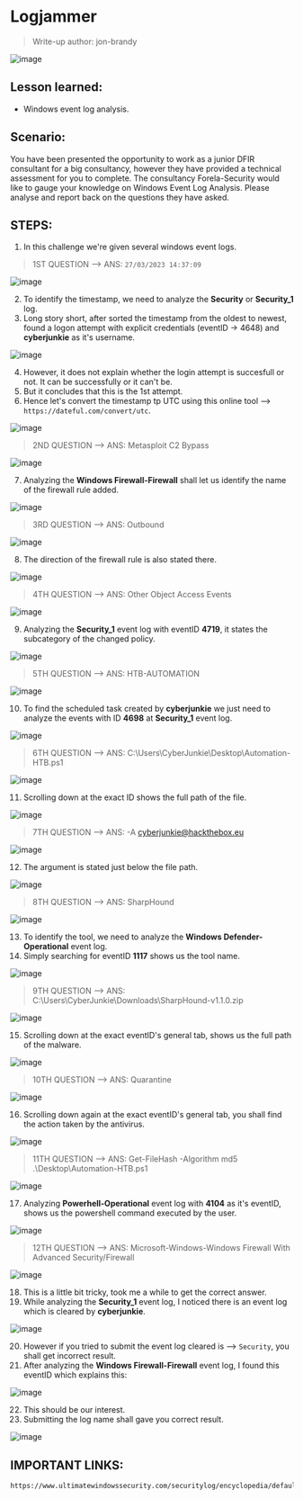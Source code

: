 # Logjammer
> Write-up author: jon-brandy

![image](https://github.com/jon-brandy/hackthebox/assets/70703371/7f39ebc6-1bf6-4352-8165-e19d86fb2006)

## Lesson learned:
- Windows event log analysis.

## Scenario:

<p align="justify">

You have been presented the opportunity to work as a junior DFIR consultant for a big consultancy, however they have provided a technical assessment for you to complete. The consultancy Forela-Security would like to gauge your knowledge on Windows Event Log Analysis. Please analyse and report back on the questions they have asked.

</p>

## STEPS:
1. In this challenge we're given several windows event logs. 

> 1ST QUESTION --> ANS: `27/03/2023 14:37:09`

![image](https://github.com/jon-brandy/hackthebox/assets/70703371/5a0b7dda-6ffa-4234-a8dc-d606ffca3564)


2. To identify the timestamp, we need to analyze the **Security** or **Security_1** log.
3. Long story short, after sorted the timestamp from the oldest to newest, found a logon attempt with explicit credentials (eventID -> 4648) and **cyberjunkie** as it's username.

![image](https://github.com/jon-brandy/hackthebox/assets/70703371/2d1e7efa-7b4f-4036-a646-53c5b9f7d08e)


4. However, it does not explain whether the login attempt is succesfull or not. It can be successfully or it can't be.
5. But it concludes that this is the 1st attempt.
6. Hence let's convert the timestamp tp UTC using this online tool --> `https://dateful.com/convert/utc`.

![image](https://github.com/jon-brandy/hackthebox/assets/70703371/86b45242-3f52-4ed0-a1b9-f831f87cddf6)


> 2ND QUESTION --> ANS: Metasploit C2 Bypass

![image](https://github.com/jon-brandy/hackthebox/assets/70703371/333779a9-2bff-4554-84c7-f79130644319)

7. Analyzing the **Windows Firewall-Firewall** shall let us identify the name of the firewall rule added. 


![image](https://github.com/jon-brandy/hackthebox/assets/70703371/0a9605c0-f6e1-46a8-acdc-f26ddd521d37)



> 3RD QUESTION --> ANS: Outbound

![image](https://github.com/jon-brandy/hackthebox/assets/70703371/5f880250-44d7-4ad9-aa5f-0838a36845e9)


8. The direction of the firewall rule is also stated there.

![image](https://github.com/jon-brandy/hackthebox/assets/70703371/036c6743-c20e-427d-9d64-c697ca9015d5)


> 4TH QUESTION --> ANS: Other Object Access Events

![image](https://github.com/jon-brandy/hackthebox/assets/70703371/20348858-350d-47ed-89c5-136bf96addd3)


9. Analyzing the **Security_1** event log with eventID **4719**, it states the subcategory of the changed policy.

![image](https://github.com/jon-brandy/hackthebox/assets/70703371/1887ca59-a2df-4c18-bdd5-1b270ae92c5e)


> 5TH QUESTION --> ANS: HTB-AUTOMATION

![image](https://github.com/jon-brandy/hackthebox/assets/70703371/1836c8d0-253d-4b9c-9a54-ae9d1e7310e2)


10. To find the scheduled task created by **cyberjunkie** we just need to analyze the events with ID **4698** at **Security_1** event log.


![image](https://github.com/jon-brandy/hackthebox/assets/70703371/f5864036-b3ca-421d-8c64-0ee0ef2d9e6c)


> 6TH QUESTION --> ANS: C:\Users\CyberJunkie\Desktop\Automation-HTB.ps1

![image](https://github.com/jon-brandy/hackthebox/assets/70703371/6b24fc2a-c67f-4529-afff-5285417adac1)


11. Scrolling down at the exact ID shows the full path of the file.

![image](https://github.com/jon-brandy/hackthebox/assets/70703371/68c9003f-7ab3-4ef8-9024-1ec4945450b4)



> 7TH QUESTION --> ANS: -A cyberjunkie@hackthebox.eu

![image](https://github.com/jon-brandy/hackthebox/assets/70703371/777a9b04-329f-4bcf-87e1-7eb3ec9b14b7)


12. The argument is stated just below the file path.

![image](https://github.com/jon-brandy/hackthebox/assets/70703371/1b09f60e-6ac5-4590-ac7c-98a9366a5e28)


> 8TH QUESTION --> ANS: SharpHound

![image](https://github.com/jon-brandy/hackthebox/assets/70703371/f34e9494-c82f-4b26-b30d-f77509fcf6cd)


13. To identify the tool, we need to analyze the **Windows Defender-Operational** event log.
14. Simply searching for eventID **1117** shows us the tool name.

![image](https://github.com/jon-brandy/hackthebox/assets/70703371/9bc7137d-a956-4d7d-8971-9e1d68b33af1)


> 9TH QUESTION --> ANS: C:\Users\CyberJunkie\Downloads\SharpHound-v1.1.0.zip

![image](https://github.com/jon-brandy/hackthebox/assets/70703371/4c35cd98-c37f-4468-bb96-56af437cc905)


15. Scrolling down at the exact eventID's general tab, shows us the full path of the malware.

![image](https://github.com/jon-brandy/hackthebox/assets/70703371/48b1f3c6-dd95-48db-921d-e96fd5d95a8a)


> 10TH QUESTION --> ANS: Quarantine

![image](https://github.com/jon-brandy/hackthebox/assets/70703371/9099a991-0742-41d0-8fb5-dbc976592f53)


16. Scrolling down again at the exact eventID's general tab, you shall find the action taken by the antivirus. 

![image](https://github.com/jon-brandy/hackthebox/assets/70703371/43cf2235-70e8-489e-9c24-8de4c57154bf)


> 11TH QUESTION --> ANS: Get-FileHash -Algorithm md5 .\Desktop\Automation-HTB.ps1

![image](https://github.com/jon-brandy/hackthebox/assets/70703371/1335058a-1e50-4c29-82cc-2063b6c148b2)


17. Analyzing **Powerhell-Operational** event log with **4104** as it's eventID, shows us the powershell command executed by the user. 

![image](https://github.com/jon-brandy/hackthebox/assets/70703371/2a109bd6-36aa-4f74-a968-a1ba5a81f81f)


> 12TH QUESTION --> ANS: Microsoft-Windows-Windows Firewall With Advanced Security/Firewall

![image](https://github.com/jon-brandy/hackthebox/assets/70703371/45be88e2-405b-4c2f-8713-210b7b492559)


18. This is a little bit tricky, took me a while to get the correct answer.
19. While analyzing the **Security_1** event log, I noticed there is an event log which is cleared by **cyberjunkie**.

![image](https://github.com/jon-brandy/hackthebox/assets/70703371/dfd9af9c-14b6-40a2-b0f3-e0276978d918)


20. However if you tried to submit the event log cleared is --> `Security`, you shall get incorrect result.
21. After analyzing the **Windows Firewall-Firewall** event log, I found this eventID which explains this:

![image](https://github.com/jon-brandy/hackthebox/assets/70703371/dd4af28c-0960-4a30-a192-ec1e9917584b)


22. This should be our interest.
23. Submitting the log name shall gave you correct result.

![image](https://github.com/jon-brandy/hackthebox/assets/70703371/9ed60f75-717b-4fda-bb02-5ad93feba65e)


## IMPORTANT LINKS:

```
https://www.ultimatewindowssecurity.com/securitylog/encyclopedia/default.aspx
```

